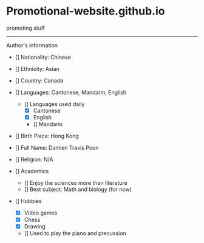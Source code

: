 # Promotional-website.github.io
promoting stuff


---

Author's information
- [] Nationality: Chinese
- [] Ethnicity: Asian
- [] Country: Canada
- [] Languages: Cantonese, Mandarin, English
  - [] Languages used daily
      - [x] Cantonese
      - [x] English
      - [] Mandarin

- [] Birth Place: Hong Kong
- [] Full Name: Damien Travis Poon
- [] Religion: N/A

- [] Academics
   - [] Enjoy the sciences more than literature
   - [] Best subject: Math and biology (for now)

- [] Hobbies
  - [x] Video games
  - [x] Chess
  - [x] Drawing
  - [] Used to play the piano and precussion


